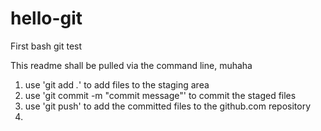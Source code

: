# hello-git
First bash git test

This readme shall be pulled via the command line, muhaha

1. use 'git add *.*' to add files to the staging area
2. use 'git commit -m "commit message"' to commit the staged files
3. use 'git push' to add the committed files to the github.com repository
4. 
